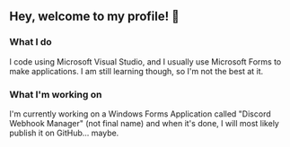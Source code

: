 ## Hey, welcome to my profile! 👋


### What I do
I code using Microsoft Visual Studio, and I usually use Microsoft Forms to make applications. I am still learning though, so I'm not the best at it.

### What I'm working on
I'm currently working on a Windows Forms Application called "Discord Webhook Manager" (not final name) and when it's done, I will most likely publish it on GitHub... maybe.

<!--
**KeesTestPC/KeesTestPC** is a ✨ _special_ ✨ repository because its `README.md` (this file) appears on your GitHub profile.

Here are some ideas to get you started:

- 🔭 I’m currently working on ...
- 🌱 I’m currently learning ...
- 👯 I’m looking to collaborate on ...
- 🤔 I’m looking for help with ...
- 💬 Ask me about ...
- 📫 How to reach me: ...
- 😄 Pronouns: ...
- ⚡ Fun fact: ...
-->

